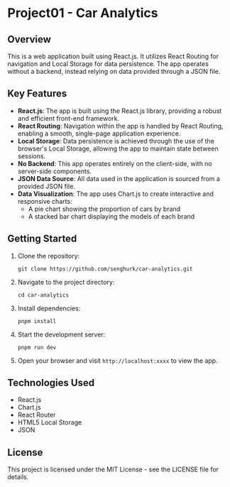 # Project01 - Car Analytics

## Overview
This is a web application built using React.js. It utilizes React Routing for navigation and Local Storage for data persistence. The app operates without a backend, instead relying on data provided through a JSON file.

## Key Features
* **React.js**: The app is built using the React.js library, providing a robust and efficient front-end framework.
* **React Routing**: Navigation within the app is handled by React Routing, enabling a smooth, single-page application experience.
* **Local Storage**: Data persistence is achieved through the use of the browser's Local Storage, allowing the app to maintain state between sessions.
* **No Backend**: This app operates entirely on the client-side, with no server-side components.
* **JSON Data Source**: All data used in the application is sourced from a provided JSON file.
* **Data Visualization**: The app uses Chart.js to create interactive and responsive charts:
   * A pie chart showing the proportion of cars by brand
   * A stacked bar chart displaying the models of each brand

## Getting Started
1. Clone the repository:
   ```
   git clone https://github.com/senghurk/car-analytics.git
   ```
2. Navigate to the project directory:
   ```
   cd car-analytics
   ```
3. Install dependencies:
   ```
   pnpm install
   ```
   
4. Start the development server:
   ```
   pnpm run dev
   ```
5. Open your browser and visit `http://localhost:xxxx` to view the app.

## Technologies Used
* React.js
* Chart.js
* React Router
* HTML5 Local Storage
* JSON

## License
This project is licensed under the MIT License - see the LICENSE file for details.